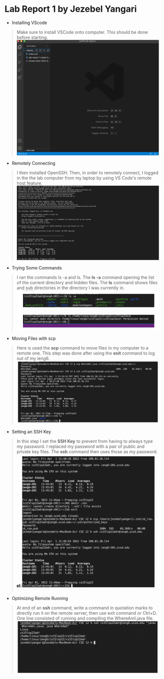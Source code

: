 # Lab Report 1 by Jezebel Yangari

* Installing VScode
> Make sure to install VSCode onto computer. This should be done before starting. 
![Image](https://github.com/jezebelatucsd/cse15l-lab-reports/blob/main/Installing%20VScode.png)

* Remotely Connecting
> I then installed OpenSSH. Then, in order to remotely connect, I logged in the the lab computer from my laptop by using VS Code's remote host feature. 
![Image](https://github.com/jezebelatucsd/cse15l-lab-reports/blob/main/Screen%20Shot%202022-04-01%20at%2010.29.01%20AM.png)


* Trying Some Commands
> I ran the commands ls -a and ls. The **ls -a** command opening the list of the current directory and hidden files. The **ls** command shows files and sub directories in the directory I was currently in.
![Image](https://github.com/jezebelatucsd/cse15l-lab-reports/blob/main/Screen%20Shot%202022-04-08%20at%2011.35.38%20AM.png)


* Moving Files with scp
> Here is used the **scp** command to move files in my computer to a remote one. This step was done after using the **exit** command to log out of my ieng6.
![Image](https://github.com/jezebelatucsd/cse15l-lab-reports/blob/main/Screen%20Shot%202022-04-08%20at%2011.36.52%20AM.png)


* Setting an SSH Key
> In this step I set the **SSH Key** to prevent from having to always type my password. I replaced my password with a pair of public and private key files. The **ssh** command then uses those as my password.
![Image](https://github.com/jezebelatucsd/cse15l-lab-reports/blob/main/Screen%20Shot%202022-04-08%20at%2011.59.49%20AM.png)


* Optimizing Remote Running
> At end of an **ssh** command, write a command in quotation marks to directly run it on the remote server, then use exit command or Ctrl+D. One line consisted of running and compiling the WhereAmI.java file.
![Image](https://github.com/jezebelatucsd/cse15l-lab-reports/blob/main/Screen%20Shot%202022-04-08%20at%2011.40.38%20AM.png)

